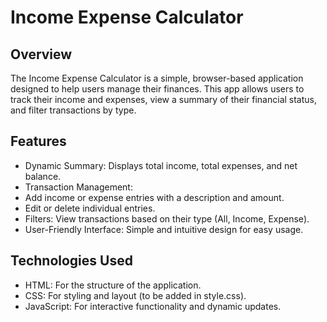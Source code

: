 # Income Expense Calculator

## Overview
The Income Expense Calculator is a simple, browser-based application designed to help users manage their finances. This app allows users to track their income and expenses, view a summary of their financial status, and filter transactions by type.

## Features
- Dynamic Summary: Displays total income, total expenses, and net balance.
- Transaction Management:
- Add income or expense entries with a description and amount.
- Edit or delete individual entries.
- Filters: View transactions based on their type (All, Income, Expense).
- User-Friendly Interface: Simple and intuitive design for easy usage.

## Technologies Used
- HTML: For the structure of the application.
- CSS: For styling and layout (to be added in style.css).
- JavaScript: For interactive functionality and dynamic updates.
